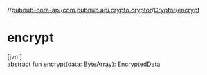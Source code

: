//[pubnub-core-api](../../../index.md)/[com.pubnub.api.crypto.cryptor](../index.md)/[Cryptor](index.md)/[encrypt](encrypt.md)

# encrypt

[jvm]\
abstract fun [encrypt](encrypt.md)(data: [ByteArray](https://kotlinlang.org/api/latest/jvm/stdlib/kotlin/-byte-array/index.html)): [EncryptedData](../../com.pubnub.api.crypto.data/-encrypted-data/index.md)
